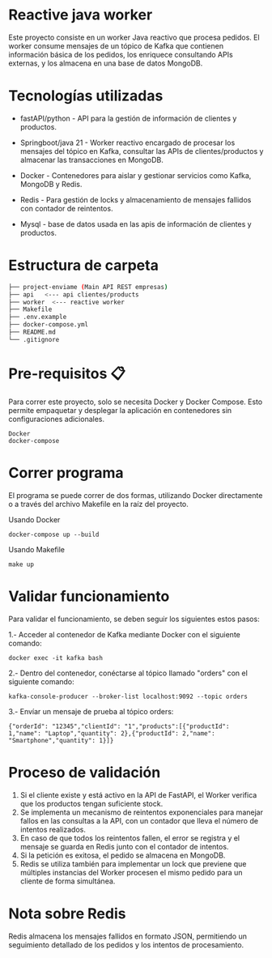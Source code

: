 # Reactive java worker

Este proyecto consiste en un worker Java reactivo que procesa pedidos. 
El worker consume mensajes de un tópico de Kafka que contienen información básica de los pedidos, los enriquece consultando APIs externas, y los almacena en una base de datos MongoDB.

# Tecnologías utilizadas

- fastAPI/python - API para la gestión de información de clientes y productos.

- Springboot/java 21 -  Worker reactivo encargado de procesar los mensajes del tópico en Kafka, consultar las APIs de clientes/productos y almacenar las transacciones en MongoDB.

- Docker - Contenedores para aislar y gestionar servicios como Kafka, MongoDB y Redis.

- Redis - Para gestión de locks y almacenamiento de mensajes fallidos con contador de reintentos.

- Mysql - base de datos usada en las apis de información de clientes y productos.


# Estructura de carpeta
```bash
├── project-enviame (Main API REST empresas)
├── api   <--- api clientes/products
├── worker  <--- reactive worker
├── Makefile
├── .env.example
├── docker-compose.yml
├── README.md
└── .gitignore
```

# Pre-requisitos 📋
Para correr este proyecto, solo se necesita Docker y Docker Compose. 
Esto permite empaquetar y desplegar la aplicación en contenedores sin configuraciones adicionales.

```
Docker
docker-compose 
```
# Correr programa
El programa se puede correr de dos formas, utilizando Docker directamente o a través del archivo Makefile en la raíz del proyecto.

Usando Docker

```
docker-compose up --build
```
Usando Makefile

```
make up
```
# Validar funcionamiento

Para validar el funcionamiento, se deben seguir los siguientes estos pasos:

1.- Acceder al contenedor de Kafka mediante Docker con el siguiente comando:
```
docker exec -it kafka bash
```

2.- Dentro del contenedor, conéctarse al tópico llamado "orders" con el siguiente comando:

```
kafka-console-producer --broker-list localhost:9092 --topic orders
```
3.- Envíar un mensaje de prueba al tópico orders:

```
{"orderId": "12345","clientId": "1","products":[{"productId": 1,"name": "Laptop","quantity": 2},{"productId": 2,"name": "Smartphone","quantity": 1}]}
```
# Proceso de validación

<ol>
  <li>Si el cliente existe y está activo en la API de FastAPI, el Worker verifica que los productos tengan suficiente stock.</li>
  <li>Se implementa un mecanismo de reintentos exponenciales para manejar fallos en las consultas a la API, con un contador que lleva el número de intentos realizados.</li>
  <li>En caso de que todos los reintentos fallen, el error se registra y el mensaje se guarda en Redis junto con el contador de intentos.</li>
  <li>Si la petición es exitosa, el pedido se almacena en MongoDB.</li>
  <li>Redis se utiliza también para implementar un lock que previene que múltiples instancias del Worker procesen el mismo pedido para un cliente de forma simultánea.</li>
</ol>

# Nota sobre Redis

Redis almacena los mensajes fallidos en formato JSON, permitiendo un seguimiento detallado de los pedidos y los intentos de procesamiento.

